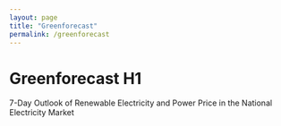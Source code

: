 ```yaml
---
layout: page
title: "Greenforecast"
permalink: /greenforecast
---
```


# Greenforecast H1
7-Day Outlook of Renewable Electricity and Power Price in the National Electricity Market
